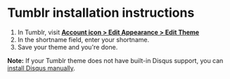 # Tumblr installation instructions

1. In Tumblr, visit **[Account icon > Edit Appearance > Edit Theme](http://www.tumblr.com/customize)**
2. In the shortname field, enter your shortname.
3. Save your theme and you're done.

**Note:** If your Tumblr theme does not have built-in Disqus support, you can [install Disqus manually](https://help.disqus.com/customer/portal/articles/758168-tumblr-manual-installation-instructions).
